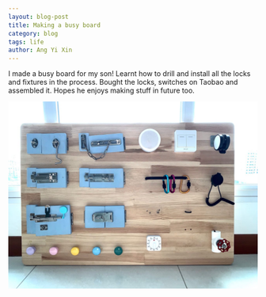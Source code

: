 ```yaml
---
layout: blog-post
title: Making a busy board
category: blog
tags: life
author: Ang Yi Xin
---
```


I made a busy board for my son! Learnt how to drill and install all the locks and fixtures in the process.
Bought the locks, switches on Taobao and assembled it. Hopes he enjoys making stuff in future too.

![Busyboard](img/blog/busyboard.jpg)
